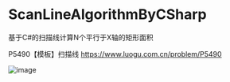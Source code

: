 # ScanLineAlgorithmByCSharp
基于C#的扫描线计算N个平行于X轴的矩形面积


P5490【模板】扫描线
https://www.luogu.com.cn/problem/P5490

![image](https://user-images.githubusercontent.com/34809105/158824477-8b55ae14-a69b-4b1f-a938-c78a70a43290.png)
